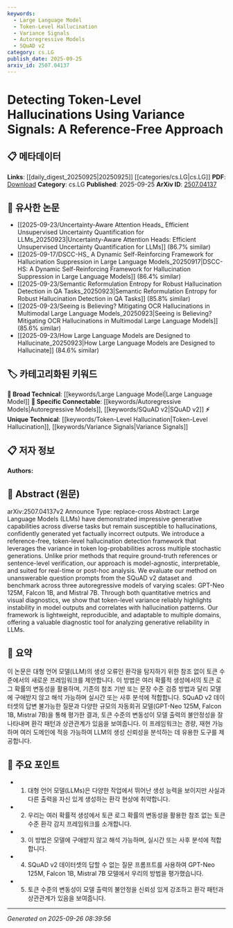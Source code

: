 ```yaml
---
keywords:
  - Large Language Model
  - Token-Level Hallucination
  - Variance Signals
  - Autoregressive Models
  - SQuAD v2
category: cs.LG
publish_date: 2025-09-25
arxiv_id: 2507.04137
---
```


<!-- KEYWORD_LINKING_METADATA:
{
  "processed_timestamp": "2025-09-26T08:39:56.623815",
  "vocabulary_version": "1.0",
  "selected_keywords": [
    "Large Language Model",
    "Token-Level Hallucination",
    "Variance Signals",
    "Autoregressive Models",
    "SQuAD v2"
  ],
  "rejected_keywords": [],
  "similarity_scores": {
    "Large Language Model": 0.85,
    "Token-Level Hallucination": 0.7,
    "Variance Signals": 0.68,
    "Autoregressive Models": 0.72,
    "SQuAD v2": 0.65
  },
  "extraction_method": "AI_prompt_based",
  "budget_applied": true,
  "candidates_json": {
    "candidates": [
      {
        "surface": "Large Language Models",
        "canonical": "Large Language Model",
        "aliases": [
          "LLM",
          "Large Language Models"
        ],
        "category": "broad_technical",
        "rationale": "Central to the paper's focus on hallucination detection in generative models.",
        "novelty_score": 0.45,
        "connectivity_score": 0.88,
        "specificity_score": 0.65,
        "link_intent_score": 0.85
      },
      {
        "surface": "Token-Level Hallucination",
        "canonical": "Token-Level Hallucination",
        "aliases": [
          "Token Hallucination"
        ],
        "category": "unique_technical",
        "rationale": "Introduces a novel concept specific to the paper's framework.",
        "novelty_score": 0.78,
        "connectivity_score": 0.6,
        "specificity_score": 0.82,
        "link_intent_score": 0.7
      },
      {
        "surface": "Variance Signals",
        "canonical": "Variance Signals",
        "aliases": [
          "Variance in Token Log-Probabilities"
        ],
        "category": "unique_technical",
        "rationale": "Key method used for detecting hallucinations, specific to this study.",
        "novelty_score": 0.72,
        "connectivity_score": 0.65,
        "specificity_score": 0.8,
        "link_intent_score": 0.68
      },
      {
        "surface": "Autoregressive Models",
        "canonical": "Autoregressive Models",
        "aliases": [
          "Autoregressive Language Models"
        ],
        "category": "specific_connectable",
        "rationale": "Relevant for understanding the types of models evaluated in the study.",
        "novelty_score": 0.5,
        "connectivity_score": 0.75,
        "specificity_score": 0.7,
        "link_intent_score": 0.72
      },
      {
        "surface": "SQuAD v2",
        "canonical": "SQuAD v2",
        "aliases": [
          "Stanford Question Answering Dataset v2"
        ],
        "category": "specific_connectable",
        "rationale": "A benchmark dataset used in the evaluation, linking to broader NLP research.",
        "novelty_score": 0.55,
        "connectivity_score": 0.7,
        "specificity_score": 0.78,
        "link_intent_score": 0.65
      }
    ],
    "ban_list_suggestions": [
      "method",
      "framework",
      "analysis"
    ]
  },
  "decisions": [
    {
      "candidate_surface": "Large Language Models",
      "resolved_canonical": "Large Language Model",
      "decision": "linked",
      "scores": {
        "novelty": 0.45,
        "connectivity": 0.88,
        "specificity": 0.65,
        "link_intent": 0.85
      }
    },
    {
      "candidate_surface": "Token-Level Hallucination",
      "resolved_canonical": "Token-Level Hallucination",
      "decision": "linked",
      "scores": {
        "novelty": 0.78,
        "connectivity": 0.6,
        "specificity": 0.82,
        "link_intent": 0.7
      }
    },
    {
      "candidate_surface": "Variance Signals",
      "resolved_canonical": "Variance Signals",
      "decision": "linked",
      "scores": {
        "novelty": 0.72,
        "connectivity": 0.65,
        "specificity": 0.8,
        "link_intent": 0.68
      }
    },
    {
      "candidate_surface": "Autoregressive Models",
      "resolved_canonical": "Autoregressive Models",
      "decision": "linked",
      "scores": {
        "novelty": 0.5,
        "connectivity": 0.75,
        "specificity": 0.7,
        "link_intent": 0.72
      }
    },
    {
      "candidate_surface": "SQuAD v2",
      "resolved_canonical": "SQuAD v2",
      "decision": "linked",
      "scores": {
        "novelty": 0.55,
        "connectivity": 0.7,
        "specificity": 0.78,
        "link_intent": 0.65
      }
    }
  ]
}
-->

# Detecting Token-Level Hallucinations Using Variance Signals: A Reference-Free Approach

## 📋 메타데이터

**Links**: [[daily_digest_20250925|20250925]] [[categories/cs.LG|cs.LG]]
**PDF**: [Download](https://arxiv.org/pdf/2507.04137.pdf)
**Category**: cs.LG
**Published**: 2025-09-25
**ArXiv ID**: [2507.04137](https://arxiv.org/abs/2507.04137)

## 🔗 유사한 논문
- [[2025-09-23/Uncertainty-Aware Attention Heads_ Efficient Unsupervised Uncertainty Quantification for LLMs_20250923|Uncertainty-Aware Attention Heads: Efficient Unsupervised Uncertainty Quantification for LLMs]] (86.7% similar)
- [[2025-09-17/DSCC-HS_ A Dynamic Self-Reinforcing Framework for Hallucination Suppression in Large Language Models_20250917|DSCC-HS: A Dynamic Self-Reinforcing Framework for Hallucination Suppression in Large Language Models]] (86.4% similar)
- [[2025-09-23/Semantic Reformulation Entropy for Robust Hallucination Detection in QA Tasks_20250923|Semantic Reformulation Entropy for Robust Hallucination Detection in QA Tasks]] (85.8% similar)
- [[2025-09-23/Seeing is Believing? Mitigating OCR Hallucinations in Multimodal Large Language Models_20250923|Seeing is Believing? Mitigating OCR Hallucinations in Multimodal Large Language Models]] (85.6% similar)
- [[2025-09-23/How Large Language Models are Designed to Hallucinate_20250923|How Large Language Models are Designed to Hallucinate]] (84.6% similar)

## 🏷️ 카테고리화된 키워드
**🧠 Broad Technical**: [[keywords/Large Language Model|Large Language Model]]
**🔗 Specific Connectable**: [[keywords/Autoregressive Models|Autoregressive Models]], [[keywords/SQuAD v2|SQuAD v2]]
**⚡ Unique Technical**: [[keywords/Token-Level Hallucination|Token-Level Hallucination]], [[keywords/Variance Signals|Variance Signals]]

## 📋 저자 정보

**Authors:** 

## 📄 Abstract (원문)

arXiv:2507.04137v2 Announce Type: replace-cross 
Abstract: Large Language Models (LLMs) have demonstrated impressive generative capabilities across diverse tasks but remain susceptible to hallucinations, confidently generated yet factually incorrect outputs. We introduce a reference-free, token-level hallucination detection framework that leverages the variance in token log-probabilities across multiple stochastic generations. Unlike prior methods that require ground-truth references or sentence-level verification, our approach is model-agnostic, interpretable, and suited for real-time or post-hoc analysis. We evaluate our method on unanswerable question prompts from the SQuAD v2 dataset and benchmark across three autoregressive models of varying scales: GPT-Neo 125M, Falcon 1B, and Mistral 7B. Through both quantitative metrics and visual diagnostics, we show that token-level variance reliably highlights instability in model outputs and correlates with hallucination patterns. Our framework is lightweight, reproducible, and adaptable to multiple domains, offering a valuable diagnostic tool for analyzing generative reliability in LLMs.

## 📝 요약

이 논문은 대형 언어 모델(LLM)의 생성 오류인 환각을 탐지하기 위한 참조 없이 토큰 수준에서의 새로운 프레임워크를 제안합니다. 이 방법은 여러 확률적 생성에서의 토큰 로그 확률의 변동성을 활용하며, 기존의 참조 기반 또는 문장 수준 검증 방법과 달리 모델에 구애받지 않고 해석 가능하며 실시간 또는 사후 분석에 적합합니다. SQuAD v2 데이터셋의 답변 불가능한 질문과 다양한 규모의 자동회귀 모델(GPT-Neo 125M, Falcon 1B, Mistral 7B)을 통해 평가한 결과, 토큰 수준의 변동성이 모델 출력의 불안정성을 잘 나타내며 환각 패턴과 상관관계가 있음을 보여줍니다. 이 프레임워크는 경량, 재현 가능하며 여러 도메인에 적응 가능하여 LLM의 생성 신뢰성을 분석하는 데 유용한 도구를 제공합니다.

## 🎯 주요 포인트

- 1. 대형 언어 모델(LLMs)은 다양한 작업에서 뛰어난 생성 능력을 보이지만 사실과 다른 출력을 자신 있게 생성하는 환각 현상에 취약합니다.
- 2. 우리는 여러 확률적 생성에서 토큰 로그 확률의 변동성을 활용한 참조 없는 토큰 수준 환각 감지 프레임워크를 소개합니다.
- 3. 이 방법은 모델에 구애받지 않고 해석 가능하며, 실시간 또는 사후 분석에 적합합니다.
- 4. SQuAD v2 데이터셋의 답할 수 없는 질문 프롬프트를 사용하여 GPT-Neo 125M, Falcon 1B, Mistral 7B 모델에서 우리의 방법을 평가했습니다.
- 5. 토큰 수준의 변동성이 모델 출력의 불안정을 신뢰성 있게 강조하고 환각 패턴과 상관관계가 있음을 보여줍니다.


---

*Generated on 2025-09-26 08:39:56*